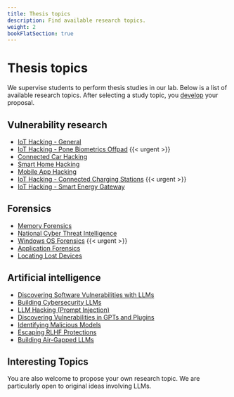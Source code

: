 ```yaml
---
title: Thesis topics
description: Find available research topics.
weight: 2
bookFlatSection: true
---
```


# Thesis topics

We supervise students to perform thesis studies in our lab. 
Below is a list of available research topics. 
After selecting a study topic, you [develop](proposal) your proposal.

## Vulnerability research

- [IoT Hacking - General](open/24-00-hacking-iot)  
- [IoT Hacking - Pone Biometrics Offpad](open/24-02-hacking-pone-biometrics-offpad) {{< urgent >}}
- [Connected Car Hacking](open/24-03-hacking-connected-cars)
- [Smart Home Hacking](open/24-07-hacking-smart-home)
- [Mobile App Hacking](open/24-06-hacking-applications)
- [IoT Hacking - Connected Charging Stations](open/24-13-hacking-connected-charging-stations) {{< urgent >}}
- [IoT Hacking - Smart Energy Gateway](open/25-01-hacking-smart-energy-gateways)
<!-- - [IoT Hacking - Smart Meter](open/24-14-hacking-smart-meters) {{< suspended >}} -->
<!-- - [IoT Hacking - Smart Insulin Pump](open/24-15-hacking-smart-insulin-pump) -->

## Forensics

- [Memory Forensics](open/24-01-memory-forensics)
- [National Cyber Threat Intelligence](open/24-04-cyber-threat-intelligence)
- [Windows OS Forensics](open/24-19-os-forensics) {{< urgent >}}
- [Application Forensics](open/24-05-application-forensics)
- [Locating Lost Devices](open/24-17-locating-lost-devices)

## Artificial intelligence

- [Discovering Software Vulnerabilities with LLMs](open/24-16-llm-hacking-software)
- [Building Cybersecurity LLMs](open/24-18-llm-cybersecurity)
- [LLM Hacking (Prompt Injection)](open/24-08-llm-prompt-injection)
- [Discovering Vulnerabilities in GPTs and Plugins](open/24-09-llm-hacking-gpts)
- [Identifying Malicious Models](open/24-10-llm-malicious-models)
- [Escaping RLHF Protections](open/24-11-llm-escaping-rlhf-protection)
- [Building Air-Gapped LLMs](open/24-12-llm-air-gap)

## Interesting Topics

You are also welcome to propose your own research topic. We are particularly open to original ideas involving LLMs.


